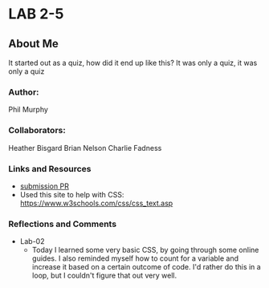 # LAB 2-5
## About Me
It started out as a quiz, how did it end up like this?
It was only a quiz, it was only a quiz

### Author: 
Phil Murphy

### Collaborators:
Heather Bisgard
Brian Nelson
Charlie Fadness


### Links and Resources
* [submission PR](http://xyz.com)
* Used this site to help with CSS: https://www.w3schools.com/css/css_text.asp


### Reflections and Comments
- Lab-02
  - Today I learned some very basic CSS, by going through some online guides. I also reminded myself how to count for a variable and increase it based on a certain outcome of code. I'd rather do this in a loop, but I couldn't figure that out very well. 
